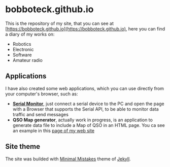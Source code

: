 # bobboteck.github.io

This is the repository of my site, that you can see at [https://bobboteck.github.io](https://bobboteck.github.io), here you can find a diary of my works on:

- Robotics
- Electronic
- Software
- Amateur radio

## Applications

I have also created some web applications, which you can use directly from your computer's browser, such as:

- **[Serial Monitor](https://bobboteck.github.io/app/serial-monitor/index.html)**, just connect a serial device to the PC and open the page with a Browser that supports the Serial API, to be able to monitor data traffic and send messages
- **QSO Map generator**, actually work in progress, is an application to generate data file to include a Map of QSO in an HTML page. You ca see an example in this [page of my web site](https://bobboteck.github.io/sota/sota-monte-elefante/)

## Site theme

The site was builded with [Minimal Mistakes](https://mmistakes.github.io/minimal-mistakes/) theme of [Jekyll](https://jekyllrb.com/).
